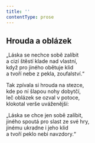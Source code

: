 ```yaml
---
title: ''
contentType: prose
---
```


## Hrouda a oblázek

„Láska se nechce sobě zalíbit  
a cizí štěstí klade nad vlastní,  
když pro jiného obětuje klid  
a tvoří nebe z pekla, zoufalství.“

Tak zpívala si hrouda na stezce,  
kde po ní šlapou nohy dobytčí,  
leč oblázek se ozval v potoce,  
klokotal verše uváženější:

„Láska se chce jen sobě zalíbit,  
jiného spoutá pro slast ze své hry,  
jinému ukradne i jeho klid  
a tvoří peklo nebi navzdory.“
